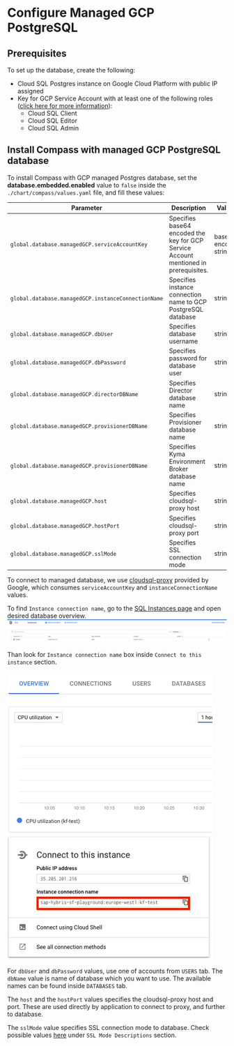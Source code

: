 # Configure Managed GCP PostgreSQL

## Prerequisites

To set up the database, create the following:

* Cloud SQL Postgres instance on Google Cloud Platform with public IP assigned
* Key for GCP Service Account with at least one of the following roles ([click here for more information](https://cloud.google.com/sql/docs/postgres/connect-external-app#4_if_required_by_your_authentication_method_create_a_service_account)):
  - Cloud SQL Client
  - Cloud SQL Editor
  - Cloud SQL Admin

## Install Compass with managed GCP PostgreSQL database

To install Compass with GCP managed Postgres database, set the **database.embedded.enabled** value to `false` inside the `./chart/compass/values.yaml` file, and fill these values:

| Parameter | Description | Values | Default |
| --- | --- | --- | --- |
| `global.database.managedGCP.serviceAccountKey` | Specifies base64 encoded the key for GCP Service Account mentioned in prerequisites. | base64 encoded string | "" |
| `global.database.managedGCP.instanceConnectionName` | Specifies instance connection name to GCP PostgreSQL database | string | "" |
| `global.database.managedGCP.dbUser` | Specifies database username | string | "" |
| `global.database.managedGCP.dbPassword` | Specifies password for database user | string | "" |
| `global.database.managedGCP.directorDBName` | Specifies Director database name | string | "" |
| `global.database.managedGCP.provisionerDBName` | Specifies Provisioner database name | string | "" |
| `global.database.managedGCP.provisionerDBName` | Specifies Kyma Environment Broker database name | string | "" |
| `global.database.managedGCP.host` | Specifies cloudsql-proxy host | string | "localhost" |
| `global.database.managedGCP.hostPort` | Specifies cloudsql-proxy port | string | "5432" |
| `global.database.managedGCP.sslMode` | Specifies SSL connection mode | string | "" |

To connect to managed database, we use [cloudsql-proxy](https://cloud.google.com/sql/docs/postgres/sql-proxy) provided by Google, which consumes `serviceAccountKey` and `instanceConnectionName` values.

To find `Instance connection name`, go to the [SQL Instances page](https://console.cloud.google.com/sql/instances) and open desired database overview.
![Instance connection String](./assets/sql-instances-list.png)

Than look for `Instance connection name` box inside `Connect to this instance` section.

![Instance connection String](./assets/instance-connection-string.png)

For `dbUser` and `dbPassword` values, use one of accounts from `USERS` tab. The `dbName` value is name of database which you want to use. The available names can be found inside `DATABASES` tab.

The `host` and the `hostPort` values specifies the cloudsql-proxy host and port. These are used directly by application to connect to proxy, and further to database.

The `sslMode` value specifies SSL connection mode to database. Check possible values [here](https://www.postgresql.org/docs/9.1/libpq-ssl.html) under `SSL Mode Descriptions` section.
